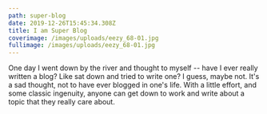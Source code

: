 ```yaml
---
path: super-blog
date: 2019-12-26T15:45:34.308Z
title: I am Super Blog
coverimage: /images/uploads/eezy_68-01.jpg
fullimage: /images/uploads/eezy_68-01.jpg
---
```

One day I went down by the river and thought to myself -- have I ever really written a blog? Like sat down and tried to write one? I guess, maybe not. It's a sad thought, not to have ever blogged in one's life. With a little effort, and some classic ingenuity, anyone can get down to work and write about a topic that they really care about.
